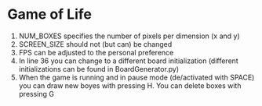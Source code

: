 # Game of Life

1. NUM_BOXES specifies the number of pixels per dimension (x and y)
2. SCREEN_SIZE should not (but can) be changed
3. FPS can be adjusted to the personal preference
4. In line 36 you can change to a different board initialization (different initializations can be found in BoardGenerator.py)
5. When the game is running and in pause mode (de/activated with SPACE) you can draw new boyes with pressing H. You can delete boxes with pressing G
